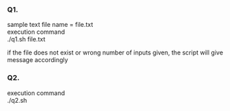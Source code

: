 ### Q1.

sample text file name = file.txt\
execution command\
./q1.sh file.txt

if the file does not exist or wrong number of inputs given, the script will give message accordingly

### Q2.

execution command\
./q2.sh
